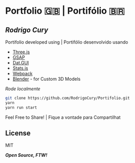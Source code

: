# Portfolio 🇬🇧 | Portifólio 🇧🇷
## _Rodrigo Cury_

Portifolio developed using | Portifólio desenvolvido usando
- [Three.js]
- [GSAP]
- [Dat.GUI]
- [Stats.js]
- [Webpack]
- [Blender] - for Custom 3D Models


_Rode localmente_

```sh
git clone https://github.com/RodrigoCury/Portifolio.git
yarn
yarn run start
```

Feel Free to Share! | Fique a vontade para Compartilhat

## License
MIT

**_Open Source, FTW!_**

[three.js]: <https://threejs.org/>
[GSAP]: <https://greensock.com/gsap/>
[dat.gui]: <https://github.com/dataarts/dat.gui>
[stats.js]: <https://github.com/mrdoob/stats.js/>
[webpack]: <https://webpack.js.org/>
[blender]: <https://www.blender.org/>
